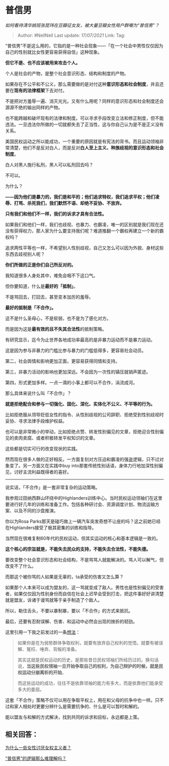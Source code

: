 # 普信男
*如何看待清华姚班张昆玮在豆瓣征女友，被大量豆瓣女性用户群嘲为“普信男”？*

> Author: #NellNell 
> Last update: *17/07/2021* 
> Link:
> Tag:   
  
“普信男”不是这么用的，它指的是一种社会现象——「在一个社会中男性仅仅因为自己的性别就比女性更容易获得自信」这种现象。

**但它不是、也不应该被用来攻击个人。**

个人是社会的产物，是整个社会意识形态、结构和制度的产物。

如果存在不公平和不公义，那么需要做的是对付这种**意识形态和社会制度**，并且还要在**现有的法律框架**下去对付。

不是把对方羞辱一遍、消灭光光。又有什么用呢？同样的意识形态和社会制度还会源源不绝的输出同样的产物。

也不能跨越和破坏现有的法律和制度。可以寻求手段改变立法和修正制度，但不能违法。一旦违法你所做的一切就都失去了正当性，这与你自己认为是不是正义没有关系。

美国民权运动之所以能成功，一个重要的原因就是有宪法的背书。而且运动领袖非常清楚，他们不是反对白人，而是反对**白人至上主义、种族歧视的意识形态和社会制度**。

白人对黑人施行私刑，黑人可以私刑回去吗？

不可以。

为什么？

**——因为他们是暴力的，我们是和平的；他们追求特权，我们追求平权；他们凌辱、打骂、杀死我们，我们默然不语、却绝不妥协、不放弃。**

**只有我们和他们不一样，我们的诉求才具有合法性。**

如果我们和他们一样，我们也歧视、也暴力、也霸凌，唯一的区别就是我们现在还没有获得权力，那人家为什么要支持我们呢？难道推翻一个霸权再建立一个新的霸权吗？

追求两性平等也一样，不希望别人性别歧视，自己又怎么可以因为外貌、身材这些东西去歧视别人呢？

**你们所做的正是你们自己所反对的。**

我知道很多人身处其中，难免会咽不下这口气。

但你要知道，什么是**最好的「抵制」**。

不是骂回去，打回去，甚至变本加厉的羞辱。

**最好的抵制是「不合作」。**

这不是什么圣母心，不是软弱，也不是为了感化对方。

而是因为这是**最有效的且不失其合法性**的抵制策略。

有研究显示，迄今为止世界各地成功率最高的是非暴力运动而不是暴力运动。

这是因为参与非暴力的门槛比参与暴力的门槛低得多，更容易社会动员。

第二，社会舆情和影响更加正面，更容易获得同情和支持。

第三，非暴力活动的影响也更加深远。不会因为一次性的镇压就销声匿迹。

第四，形式更加多样。一点一滴的小事上都可以不合作，涓流成河。

那么具体来说什么叫「不合作」？

**就是拒绝配合和参与一切强化、固化、深化、实体化不公义、不平等的行为。**

比如拒绝服从领导贬低女性的指令、从性别歧视的公司辞职、拒绝受到性别歧视时妥协、寻求法律手段维护权益。

也可以是非常微小的举动，比如拒绝点赞、转发性别偏见的文章，拒绝迎合性别偏见的卖肉卖腐、或者积极转发平权知识的文章。

这些都是切实可行的改变现状的实践。

然而现在很多人做的正好相反。一方面复刻对方压迫和霸凌的强盗逻辑，只不过对象变了。另一方面又在实践中buy into那套传统性别话语，身体力行地加深性别偏见，讨好主流利益既得者的喜好。

---

说实话，「不合作」是一套非常复杂的运动策略。

我参观过田纳西群山环绕中的Highlanders训练中心。当时民权运动领袖们在这里要进行好几年的训练和准备工作。包括各种研讨会、资源调度计划、物流运输方案、以及不同的沙盘推演。

你以为Rosa Parks那天是碰巧做上一辆汽车突发奇想不让座的吗？这之前她已经在Highlanders接受了极其密集的训练和指导。

当然现在很难复制60年代的民权运动，但其实运动的核心和基本逻辑是一致的。

**这个核心的宗旨就是，不能失去民众的支持，不能失去合法性，不能失德。**

要改变整个社会意识形态和社会结构，不是骂骂人就能解决的。骂人可以解气，但改变不了什么。

而那这个被你骂的人如果是无辜的，ta承受的伤害又怎么算？

如果那个人本来可以成为盟友的，这一骂就变成了敌人。男性也是性别偏见的受害者，如果仅仅因为性别身份而自信在社会上迟早会受到打击，把这件事好好讲清楚就是盟友，诉诸于谩骂就等于亲手制造了个敌人。

所以，勒住舌头，不要以暴制暴，要以「不合作」的方式来抵抗。

最后，还要有忍耐误解、伤害、和运动中必然会出现的挫折的韧劲。

这里引用一下我之前发过的一条[想法](http://www.zhihu.com/pin/1338452031263731713)：

> 如果你是在为弱势群体争取权利，就要有放弃自己权利的觉悟。就要有被误解、冤枉、唾弃、背叛的准备。  
>   
> 其实这就是民权运动的历史，是那些昔日民权领袖们所经历过的。换句话说，**当这些民权领袖一旦开始争取自己的权利，为自己辩护的时候，就是民权运动分崩离析的开始**。  
>   
> 而这些运动的成功，往往不是依靠领袖的能力有多大，而是依靠他们能承受多大的委屈。

这套「不合作」策略不仅可以用在争取平权上，用在和父母的抗争中也一样。只不过和家人相处时更要分辨什么是需要抗争的、什么是可以暂时和解的。

能以盟友与和解的方式解决，找到共同的诉求和目标，永远都是上策。

  

## 相关回答：

[为什么一些女性讨厌女权主义者？](https://www.zhihu.com/question/358620487/answer/1445006147)

[“普信男”的逻辑那么难理解吗？](https://zhuanlan.zhihu.com/p/360222546)